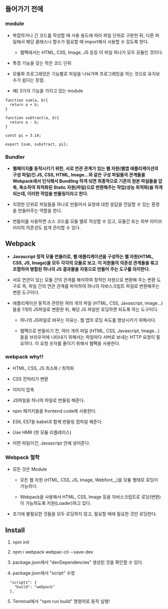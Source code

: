 
## 들어가기 전에

### module

- 복잡하거나 긴 코드를 작성할 때 사용 용도에 따라 파일 단위로 구분한 뒤, 다른 파일에서 해당 클래스나 함수가 필요할 때 import해서 사용할 수 있도록 한다.

  - 웹팩에서는 HTML, CSS, Image, JS 등등 이 파일 하나가 모두 모듈인 것이다.

- 특정 기능을 갖는 작은 코드 단위

- 모듈화 프로그래밍은 기능별로 파일을 나눠가며 프로그래밍을 하는 것으로 유지보수가 쉽다는 장점.

- 예) 3가지 기능을 가지고 있는 module

~~~
function sum(a, b){
  return a + b;
}

function subtract(a, b){
  return a - b;
}

const pi = 3.14;

export {sum, substract, pi};
~~~

### Bundler

- **웹페이지를 동작시키기 위한, 서로 연관 관계가 있는 웹 자원(웹앱 애플리케이션의 구성 파일)인 JS, CSS, HTML, Image...와 같은 구성 파일들의 관계들을 Webpack에서 인식해서 Bundling 하게 되면 최종적으로 기존의 원본 파일들을 압축, 축소하여 최적화된 Static 자원(파일)으로 변환해주는 작업(성능 최적화)을 하게 되는데, 이러한 작업을 번들링이라고 한다.**

- 지정한 단위로 파일들을 하나로 만들어서 요청에 대한 응답을 전달할 수 있는 환경을 만들어주는 역할을 한다.

- 번들러를 사용하면 소스 코드를 모듈 별로 작성할 수 있고, 모듈간 또는 외부 라이브러리의 의존성도 쉽게 관리할 수 있다.

## Webpack

- **Javascript 정적 모듈 번들러로, 웹 애플리케이션을 구성하는 웹 자원(HTML, CSS, JS, Image)을 모두 각각의 모듈로 보고. 이 자원들의 의존성 관계들을 묶고 조합하여 병합된 하나의 JS 결과물을 자동으로 만들어 주는 도구를 의미한다.**

- 서로 연관이 있는 모듈 간의 관계를 해석하여 정적인 자원으로 변환해 주는 변환 도구로 즉, 파일 간의 연관 관계를 파악하여 하나의 자바스크립트 파일로 변환해주는 변환 도구이다.

- 애플리케이션 동작과 관련된 여러 개의 파일 (HTML, CSS, Javascript, image...)들을 1개의 JS파일로 변환한 뒤, 해당 JS 파일만 로딩하면 되도록 하는 도구이다.

  - 하나의 JS파일로 바꾸는 이유는. 웹 앱의 로딩 속도를 향상시키기 위해서다.

  - 웹팩으로 번들되기 전, 여러 개의 파일 (HTML, CSS, Javascript, Image...)들을 브라우저에 나타내기 위해서는 파일마다 서버로 보내는 HTTP 요청이 필요하다. 이 요청 숫자를 줄이기 위해서 웹팩을 사용한다.


### webpack why!!

- HTML, CSS, JS 최소화 / 최적화

- CSS 전처리기 변환

- 이미지 압축 

- JS파일을 하나의 파일로 번들링 해준다.

- npm 패키지들을 frontend code에 사용한다.

- ES6, ES7을 babel과 함께 번들링 컴파일 해준다.

- Use HMR (핫 모듈 리플레이스)

- 어떤 파일이건, Javascript 안에 넣어준다.

### Webpack 철학

- 모든 것은 Module

  - 모든 웹 자원 (HTML, CSS, JS, Image, Webfont,,,)을 모듈 형태로 로딩이 가능하다.

  - Webpack을 사용해서 HTML, CSS, Image 등을 자바스크립트로 로딩(변환)이 가능하도록 지원(Loader)하고 있다.

- 초기에 불필요한 것들을 모두 로딩하지 않고, 필요할 때에 필요한 것만 로딩한다.

## Install

1. npm init

2. npm i webpack webpac-cli --save-dev

3. package.json에서 "devDependencies" 생성된 것을 확인할 수 있다.

4. package.json에서 "script" 수정

  ~~~
    "scripts": {
      "build": "webpack"
    },
  ~~~

5. Terminal에서 "npm run build" 명령어로 동작 실행!